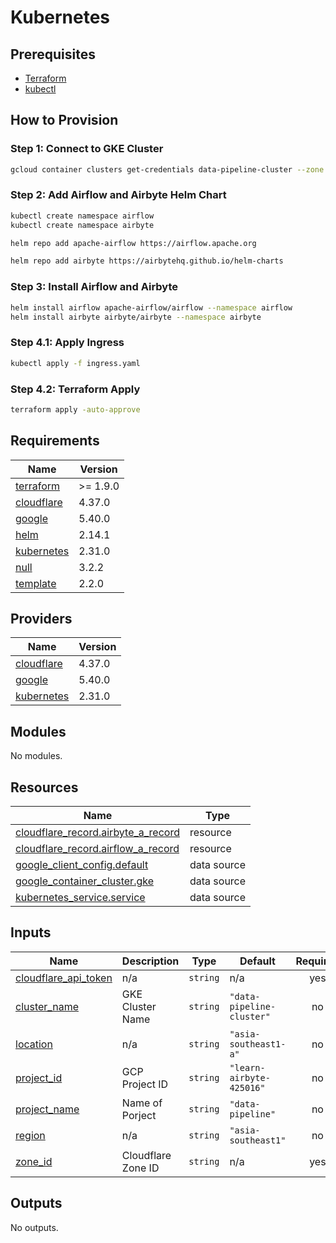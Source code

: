 # Kubernetes

## Prerequisites

- [Terraform](https://learn.hashicorp.com/tutorials/terraform/install-cli)
- [kubectl](https://kubernetes.io/docs/tasks/tools/install-kubectl/)

## How to Provision

### Step 1: Connect to GKE Cluster

```bash
gcloud container clusters get-credentials data-pipeline-cluster --zone asia-southeast1-a --project learn-airbyte-425016
```

### Step 2: Add Airflow and Airbyte Helm Chart

```bash
kubectl create namespace airflow
kubectl create namespace airbyte

helm repo add apache-airflow https://airflow.apache.org

helm repo add airbyte https://airbytehq.github.io/helm-charts
```

### Step 3: Install Airflow and Airbyte

```bash
helm install airflow apache-airflow/airflow --namespace airflow
helm install airbyte airbyte/airbyte --namespace airbyte
```

### Step 4.1: Apply Ingress

```bash
kubectl apply -f ingress.yaml
```

### Step 4.2: Terraform Apply

```bash
terraform apply -auto-approve
```

<!-- BEGIN_TF_DOCS -->
## Requirements

| Name | Version |
|------|---------|
| <a name="requirement_terraform"></a> [terraform](#requirement\_terraform) | >= 1.9.0 |
| <a name="requirement_cloudflare"></a> [cloudflare](#requirement\_cloudflare) | 4.37.0 |
| <a name="requirement_google"></a> [google](#requirement\_google) | 5.40.0 |
| <a name="requirement_helm"></a> [helm](#requirement\_helm) | 2.14.1 |
| <a name="requirement_kubernetes"></a> [kubernetes](#requirement\_kubernetes) | 2.31.0 |
| <a name="requirement_null"></a> [null](#requirement\_null) | 3.2.2 |
| <a name="requirement_template"></a> [template](#requirement\_template) | 2.2.0 |

## Providers

| Name | Version |
|------|---------|
| <a name="provider_cloudflare"></a> [cloudflare](#provider\_cloudflare) | 4.37.0 |
| <a name="provider_google"></a> [google](#provider\_google) | 5.40.0 |
| <a name="provider_kubernetes"></a> [kubernetes](#provider\_kubernetes) | 2.31.0 |

## Modules

No modules.

## Resources

| Name | Type |
|------|------|
| [cloudflare_record.airbyte_a_record](https://registry.terraform.io/providers/cloudflare/cloudflare/4.37.0/docs/resources/record) | resource |
| [cloudflare_record.airflow_a_record](https://registry.terraform.io/providers/cloudflare/cloudflare/4.37.0/docs/resources/record) | resource |
| [google_client_config.default](https://registry.terraform.io/providers/hashicorp/google/5.40.0/docs/data-sources/client_config) | data source |
| [google_container_cluster.gke](https://registry.terraform.io/providers/hashicorp/google/5.40.0/docs/data-sources/container_cluster) | data source |
| [kubernetes_service.service](https://registry.terraform.io/providers/hashicorp/kubernetes/2.31.0/docs/data-sources/service) | data source |

## Inputs

| Name | Description | Type | Default | Required |
|------|-------------|------|---------|:--------:|
| <a name="input_cloudflare_api_token"></a> [cloudflare\_api\_token](#input\_cloudflare\_api\_token) | n/a | `string` | n/a | yes |
| <a name="input_cluster_name"></a> [cluster\_name](#input\_cluster\_name) | GKE Cluster Name | `string` | `"data-pipeline-cluster"` | no |
| <a name="input_location"></a> [location](#input\_location) | n/a | `string` | `"asia-southeast1-a"` | no |
| <a name="input_project_id"></a> [project\_id](#input\_project\_id) | GCP Project ID | `string` | `"learn-airbyte-425016"` | no |
| <a name="input_project_name"></a> [project\_name](#input\_project\_name) | Name of Porject | `string` | `"data-pipeline"` | no |
| <a name="input_region"></a> [region](#input\_region) | n/a | `string` | `"asia-southeast1"` | no |
| <a name="input_zone_id"></a> [zone\_id](#input\_zone\_id) | Cloudflare Zone ID | `string` | n/a | yes |

## Outputs

No outputs.
<!-- END_TF_DOCS -->
